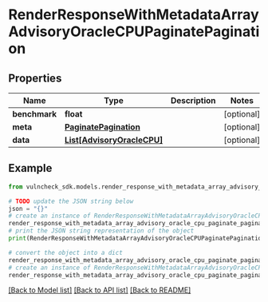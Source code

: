 # RenderResponseWithMetadataArrayAdvisoryOracleCPUPaginatePagination


## Properties

Name | Type | Description | Notes
------------ | ------------- | ------------- | -------------
**benchmark** | **float** |  | [optional] 
**meta** | [**PaginatePagination**](PaginatePagination.md) |  | [optional] 
**data** | [**List[AdvisoryOracleCPU]**](AdvisoryOracleCPU.md) |  | [optional] 

## Example

```python
from vulncheck_sdk.models.render_response_with_metadata_array_advisory_oracle_cpu_paginate_pagination import RenderResponseWithMetadataArrayAdvisoryOracleCPUPaginatePagination

# TODO update the JSON string below
json = "{}"
# create an instance of RenderResponseWithMetadataArrayAdvisoryOracleCPUPaginatePagination from a JSON string
render_response_with_metadata_array_advisory_oracle_cpu_paginate_pagination_instance = RenderResponseWithMetadataArrayAdvisoryOracleCPUPaginatePagination.from_json(json)
# print the JSON string representation of the object
print(RenderResponseWithMetadataArrayAdvisoryOracleCPUPaginatePagination.to_json())

# convert the object into a dict
render_response_with_metadata_array_advisory_oracle_cpu_paginate_pagination_dict = render_response_with_metadata_array_advisory_oracle_cpu_paginate_pagination_instance.to_dict()
# create an instance of RenderResponseWithMetadataArrayAdvisoryOracleCPUPaginatePagination from a dict
render_response_with_metadata_array_advisory_oracle_cpu_paginate_pagination_from_dict = RenderResponseWithMetadataArrayAdvisoryOracleCPUPaginatePagination.from_dict(render_response_with_metadata_array_advisory_oracle_cpu_paginate_pagination_dict)
```
[[Back to Model list]](../README.md#documentation-for-models) [[Back to API list]](../README.md#documentation-for-api-endpoints) [[Back to README]](../README.md)


